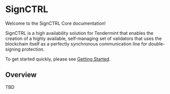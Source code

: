 # SignCTRL

Welcome to the SignCTRL Core documentation!

SignCTRL is a high availability solution for Tendermint that enables the creation of a highly available, self-managing set of validators that uses the blockchain itself as a perfectly synchronous communication line for double-signing protection.

To get started quickly, please see [Getting Started](docs/guides/README.md).

## Overview

TBD